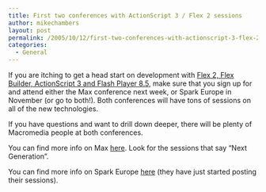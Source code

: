 ```yaml
---
title: First two conferences with ActionScript 3 / Flex 2 sessions
author: mikechambers
layout: post
permalink: /2005/10/12/first-two-conferences-with-actionscript-3-flex-2-sessions/
categories:
  - General
---
```



If you are itching to get a head start on development with [Flex 2, Flex Builder, ActionScript 3 and Flash Player 8.5][1], make sure that you sign up for and attend either the Max conference next week, or Spark Europe in November (or go to both!). Both conferences will have tons of sessions on all of the new technologies. 

If you have questions and want to drill down deeper, there will be plenty of Macromedia people at both conferences.

You can find more info on Max [here][2]. Look for the sessions that say &#8220;Next Generation&#8221;.

You can find more info on Spark Europe [here][3] (they have just started posting their sessions).

 [1]: http://www.macromedia.com/devnet/flex/articles/flex2_intro.html
 [2]: http://www.macromedia.com/macromedia/events/max/
 [3]: http://www.sparkeurope.com